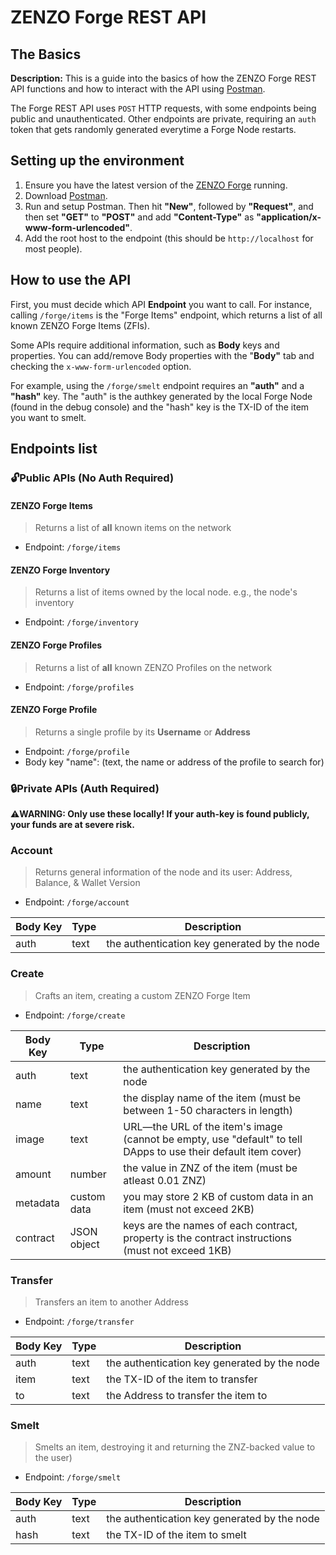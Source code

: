 # ZENZO Forge REST API

## The Basics
**Description:** This is a guide into the basics of how the ZENZO Forge REST API functions and how to interact with the API using [Postman](https://www.getpostman.com/downloads/).

The Forge REST API uses `POST` HTTP requests, with some endpoints being public and unauthenticated. Other endpoints are private, requiring an `auth` token that gets randomly generated everytime a Forge Node restarts.




## Setting up the environment
1. Ensure you have the latest version of the [ZENZO Forge](https://github.com/ZENZO-Ecosystem/zenzo-forge/releases) running.
2. Download [Postman](https://www.getpostman.com/downloads/).
3. Run and setup Postman. Then hit **"New"**, followed by **"Request"**, and then set **"GET"** to **"POST"** and add **"Content-Type"** as **"application/x-www-form-urlencoded"**.
4. Add the root host to the endpoint (this should be `http://localhost` for most people).




## How to use the API
First, you must decide which API **Endpoint** you want to call. For instance, calling `/forge/items` is the "Forge Items" endpoint, which returns a list of all known ZENZO Forge Items (ZFIs).

Some APIs require additional information, such as **Body** keys and properties. You can add/remove Body properties with the "**Body"** tab and checking the `x-www-form-urlencoded` option.

For example, using the `/forge/smelt` endpoint requires an **"auth"** and a **"hash"** key. The "auth" is the authkey generated by the local Forge Node (found in the debug console) and the "hash" key is the TX-ID of the item you want to smelt.




## Endpoints list

### :unlock:**Public APIs (No Auth Required)**

#### ZENZO Forge Items 
> Returns a list of **all** known items on the network
- Endpoint: `/forge/items`

#### ZENZO Forge Inventory 
> Returns a list of items owned by the local node. e.g., the node's inventory
- Endpoint: `/forge/inventory`

#### ZENZO Forge Profiles 
> Returns a list of **all** known ZENZO Profiles on the network
- Endpoint: `/forge/profiles`

#### ZENZO Forge Profile 
> Returns a single profile by its **Username** or **Address**
- Endpoint: `/forge/profile`
- Body key "name": (text, the name or address of the profile to search for)

### :lock:**Private APIs (Auth Required)**

:warning:**WARNING: Only use these locally! If your auth-key is found publicly, your funds are at severe risk.** 

### Account 
> Returns general information of the node and its user: Address, Balance, & Wallet Version
- Endpoint: `/forge/account`

Body Key | Type | Description
------------ | ------------- | -------------
auth | text | the authentication key generated by the node

### Create 
> Crafts an item, creating a custom ZENZO Forge Item
- Endpoint: `/forge/create`

Body Key | Type | Description
------------ | ------------- | -------------
auth | text | the authentication key generated by the node
name | text | the display name of the item (must be between 1-50 characters in length)
image | text | URL—the URL of the item's image (cannot be empty, use "default" to tell DApps to use their default item cover)
amount | number | the value in ZNZ of the item (must be atleast 0.01 ZNZ)
metadata | custom data | you may store 2 KB of custom data in an item (must not exceed 2KB)
contract | JSON object | keys are the names of each contract, property is the contract instructions (must not exceed 1KB)

### Transfer 
> Transfers an item to another Address
- Endpoint: `/forge/transfer`

Body Key | Type | Description
------------ | ------------- | -------------
auth | text | the authentication key generated by the node
item | text | the TX-ID of the item to transfer
to | text | the Address to transfer the item to

### Smelt 
> Smelts an item, destroying it and returning the ZNZ-backed value to the user)
- Endpoint: `/forge/smelt`

Body Key | Type | Description
------------ | ------------- | -------------
auth | text | the authentication key generated by the node
hash | text | the TX-ID of the item to smelt
